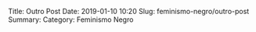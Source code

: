 Title: Outro Post
Date: 2019-01-10 10:20
Slug: feminismo-negro/outro-post
Summary:
Category: Feminismo Negro